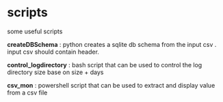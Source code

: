 # scripts
some useful scripts

**createDBSchema** : python creates a sqlite db schema from the input csv . input csv should contain header. 

**control_logdirectory** : bash script that can be used to control the log directory size base on size + days

**csv_mon** : powershell script that can be used to extract and display value from a csv file
